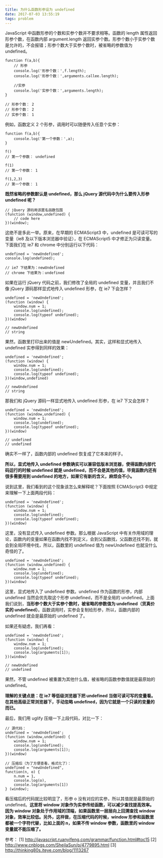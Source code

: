 ```yaml
---
title: 为什么函数形参设为 undefined
date: 2017-07-03 13:55:19
tags: problem
---
```


JavaScript 中函数形参的个数和实参个数并不要求相等。函数的 length 属性返回形参个数，在函数内部 argument.length 返回实参个数。形参个数小于实参个数是允许的，不会报错；形参个数大于实参个数时，被省略的参数值为 undefined。

<!-- more -->

```
function f(a,b){
    // 形参
    console.log('形参个数：',f.length);
    console.log('形参个数：',arguments.callee.length);

    //实参
    console.log('实参个数：',arguments.length);
}

// 形参个数： 2
// 形参个数： 2
// 实参个数： 1
```

例如，函数定义 2 个形参，调用时可以随便传入任意个实参：

```
function f(a,b){
    console.log('第一个参数：',a);
}

f()
// 第一个参数： undefined

f(1)
// 第一个参数： 1

f(1,2,3)
// 第一个参数： 1
```

**既然省略的参数默认是 undefined，那么 jQuery 源代码中为什么要传入形参 undefined 呢？**

```
// jQuery 源码用该匿名函数包围
(function (window,undefined) {
    // code here
})(window);
```

这绝不是多此一举。原来，在早期的 ECMAScript3 中，undefined 是可读可写的变量（ie8 及以下版本浏览器中验证），在 ECMAScript5 中才修正为只读变量。下面我们在 ie7 和 chrome 中分别运行以下代码：

```
undefined = 'newUndefined';
console.log(undefined);

// ie7 下结果为：newUndefined
// chrome 下结果为：undefined
```

如果在运行 jQuery 代码之前，我们修改了全局的 undefined 变量，并且我们不像 jQuery 源码那样显式地传入 undefined 形参，在 ie7 下会怎样？

```
undefined = 'newUndefined';
(function (window) {
    window.num = 1;
    console.log(undefined);
    console.log(typeof undefined);
})(window)

// newUndefined
// string 
```

果然，函数里打印出来的值是 newUndefined。其实，这样和显式地传入 undefined 实参得到同样的效果：

```
undefined = 'newUndefined';
(function (window) {
    window.num = 1;
    console.log(undefined);
    console.log(typeof undefined);
})(window,undefined)

// newUndefined
// string 
```

那我们和 jQuery 源码一样显式地传入 undefined 形参，在 ie7 下又会怎样？

```
undefined = 'newUndefined';
(function (window,undefined) {
    window.num = 1;
    console.log(undefined);
    console.log(typeof undefined);
})(window)

// undefined
// undefined
```

确实不一样了，函数内部的 undefined 恢复成了它本来的样子。

**所以，显式地传入 undefined 参数确实可以兼容低版本浏览器，使得函数内部代码运行的时候 undefined 就是 undefined，而不会是其他的值，毕竟函数内还有很多需要用到 undefined 的地方，如果它有新的含义，麻烦会不小。**

说到这里，我们看到的这个现象该怎么来解释呢？下面按照 ECMAScript3 中规定来理解一下上面两段代码：

```
undefined = 'newUndefined';
(function (window) {
    window.num = 1;
    console.log(undefined);
    console.log(typeof undefined);
})(window)
```

这里，没有显式传入 undefined 参数。那么根据 JavaScript 中有关作用域的理论，函数内的变量如果在函数内找不到定义，会到父函数找，父函数还找不到，就会到全局环境中找，所以，函数里的 undefined 值为 newUndefined 也就没什么奇怪的了。

```
undefined = 'newUndefined';
(function (window,undefined) {
    window.num = 1;
    console.log(undefined);
    console.log(typeof undefined);
})(window)
```

这里，显式地传入了 undefined 参数。undefined 作为函数的形参，内部 undefined 当然会优先取这个形参 undefined，而不是全局的 undefined。上面我们说到，**当形参个数大于实参个数时，被省略的参数值为 undefined（货真价实的 undefined）**。函数调用时，实参会复制给形参，所以，函数内部的 undefined 就会是最原始的 undefined 了。

如果还有疑虑，我们再看：

```
undefined = 'newUndefined';
(function (window) {
    window.num = 1;
    console.log(undefined);
    console.log(arguments[1]);
})(window)

// newUndefined 
// undefined
```

果然，不管 undefined 被重置为其他什么值，被省略的函数参数值就是最原始的 undefined。

**理解的关键点是：在 ie7 等低级浏览器下把 undefined 当做可读可写的变量看。在其他高级正常浏览器下，手动忽略 undefined，因为它就是一个只读的变量的而已。**

最后，我们用 uglify 压缩一下上段代码，对比一下：

```
// 源代码：
undefined = 'newUndefined';
(function (window,undefined) {
    window.num = 1;
    console.log(undefined);
    console.log(arguments[1]);
})(window)

// 压缩后（为了方便查看，格式化了）：
undefined = "newUndefined",
function(n, o) {
	n.num = 1,
	console.log(o),
	console.log(arguments[1])
} (window);
```

看压缩后的代码就比较明显了，形参 o 没有对应的实参，所以其值就是最原始的 undefined。**这里将 window 对象作为实参传给函数，可以减少查找提高效率。因为 window 对象处于作用域的顶端，如果函数里一层层向上回溯查找 window 对象，效率比较低。另外，这样做，在压缩代码的时候，window 形参和函数里都被一个字符代替，比如上面的 n，如果不传 window 参数，函数里的 window 变量就不能压缩了。**



参考：
[1] http://javascript.ruanyifeng.com/grammar/function.html#toc15
[2] http://www.cnblogs.com/SheilaSun/p/4779895.html
[3] http://thinking80s.iteye.com/blog/1113267